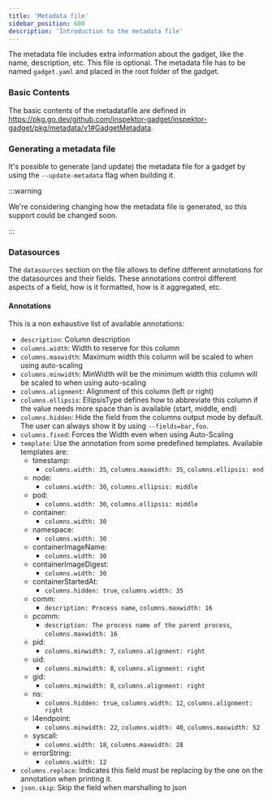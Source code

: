 ```yaml
---
title: 'Metadata file'
sidebar_position: 600
description: 'Introduction to the metadata file'
---
```


The metadata file includes extra information about the gadget, like the name,
description, etc. This file is optional. The metadata file has to be named
`gadget.yaml` and placed in the root folder of the gadget.

### Basic Contents

The basic contents of the metadatafile are defined in
https://pkg.go.dev/github.com/inspektor-gadget/inspektor-gadget/pkg/metadata/v1#GadgetMetadata.

### Generating a metadata file

It's possible to generate (and update) the metadata file for a gadget by using
the `--update-metadata` flag when building it.

:::warning

We're considering changing how the metadata file is generated, so this support
could be changed soon.

:::

### Datasources

The `datasources` section on the file allows to define different annotations for
the datasources and their fields. These annotations control different aspects of
a field, how is it formatted, how is it aggregated, etc.

#### Annotations

This is a non exhaustive list of available annotations:

- `description`: Column description
- `columns.width`: Width to reserve for this column
- `columns.maxwidth`: Maximum width this column will be scaled to when using auto-scaling
- `columns.minwidth`: MinWidth will be the minimum width this column will be scaled to when using auto-scaling
- `columns.alignment`: Alignment of this column (left or right)
- `columns.ellipsis`: EllipsisType defines how to abbreviate this column if the value needs more space than is available (start, middle, end)
- `columns.hidden`: Hide the field from the columns output mode by default. The user can always show it by using `--fields=bar,foo`.
- `columns.fixed`: Forces the Width even when using Auto-Scaling
- `template`: Use the annotation from some predefined templates. Available templates are:
  - timestamp:
    - `columns.width: 35`, `columns.maxwidth: 35`, `columns.ellipsis: end`
  - node:
    - `columns.width: 30`, `columns.ellipsis: middle`
  - pod:
    - `columns.width: 30`, `columns.ellipsis: middle`
  - container:
    - `columns.width: 30`
  - namespace:
    - `columns.width: 30`
  - containerImageName:
    - `columns.width: 30`
  - containerImageDigest:
    - `columns.width: 30`
  - containerStartedAt:
    - `columns.hidden: true`, `columns.width: 35`
  - comm:
    - `description: Process name`, `columns.maxwidth: 16`
  - pcomm:
    - `description: The process name of the parent process`, `columns.maxwidth: 16`
  - pid:
    - `columns.minwidth: 7`, `columns.alignment: right`
  - uid:
    - `columns.minwidth: 8`, `columns.alignment: right`
  - gid:
    - `columns.minwidth: 8`, `columns.alignment: right`
  - ns:
    - `columns.hidden: true`, `columns.width: 12`, `columns.alignment: right`
  - l4endpoint:
    - `columns.minwidth: 22`, `columns.width: 40`, `columns.maxwidth: 52`
  - syscall:
    - `columns.width: 18`, `columns.maxwidth: 28`
  - errorString:
    - `columns.width: 12`
- `columns.replace`: Indicates this field must be replacing by the one on the annotation when printing it.
- `json.skip`: Skip the field when marshalling to json
